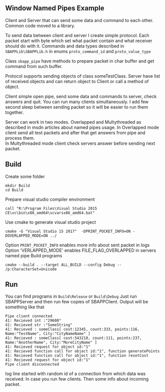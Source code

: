 ## Window Named Pipes Example
Client and Server that can send some data and command to each other. 
Common code moved to a library. 

To send data between client and server I create simple protocol. 
Each packet start with byte which set what packet contain and what receiver should do with it. 
Commands and data types described in `SBAPPLib\SBAPPLib.h` in enums `proto_command_id` and `proto_value_type`

Class `sbapp_pipe` have methods to prepare packet in char buffer and get command from such buffer. 

Protocol supports sending objects of class someTestClass. 
Server have list of received objects and can return object to Client or call a method of object. 

Client simple open pipe, send some data and commands to server, check answers and quit. 
You can run many clients simultaneously. I add few second sleep between sending packet so it will be easier to run them together. 

Server can work in two modes. Overlapped and Multythreaded as described in msdn articles about named pipes usage. 
In Overlapped mode client send all test packets and after that get answers from pipe and process them.  
In Multythreaded mode client check servers answer before sending next packet. 

## Build 
Create some folder
```
mkdir Build
cd Build
```
Prepare visual studio compiler environment 
```
call "R:\Program Files\Visual Studio 2015 CE\vc\bin\x86_amd64\vcvarsx86_amd64.bat" 
```
Use cmake to generate visual studio project 
```
cmake -G "Visual Studio 15 2017"  -DPRINT_POCKET_INFO=ON -DOVERLAPPED_MODE=ON ../   
```
Option `PRINT_POCKET_INFO` enables more info about sent packet in logs 
Option 'VERLAPPED_MODE' enables FILE_FLAG_OVERLAPPED in servers named pipe
Build programs
```
cmake --build . --target ALL_BUILD --config Debug -- /p:CharacterSet=Unicode
``` 

## Run 
You can find programs in `Build\Release` or `Build\Debug` 
Just run SBAPPServer and then run few copies of SBAPPClient. 
Output will be something like that 
``` 
Pipe client connected
41: Recieved int :"29600"
41: Recieved str :"SomeString"
41: Recieved : someClass[ cost:12345, count:333, points:116, Name:"TestName", City:"CityNameName" ]
41: Recieved : someClass[ cost:543210, count:111, points:237, Name:"AnotherName", City:"MoreCityName" ]
41: Recieved request for object id:"1"
41: Recieved function call for object id:"1", function generatePoints
41: Recieved function call for object id:"1", function resetCost
41: Recieved request for object id:"1"
Pipe client disconnected
``` 

log line started with random id of a connection from which data was received. In case you run few clients. 
Then some info about incoming packet. 
